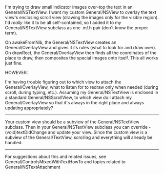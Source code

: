 I'm trying to draw small indicator images over-top the text in an General/NSTextView. I want my custom General/NSView to overlay the text view's enclosing scroll view (drawing the images only for the visible region). I'd *really* like it to be all self-contained, so I added it to my General/NSTextView subclass as one .m/.h pair (don't know the proper term).

On awakeFromNib, the General/NSTextView creates an General/OverlayView and gives it its rules (what to look for and draw over). On drawRect, the General/OverlayView then finds all the coordinates of the place to draw, then composites the special images onto itself. This all works just fine.

HOWEVER:

I'm having trouble figuring out to which view to attach the General/OverlayView, what to listen for to redraw only when needed (during scroll, during typing, etc.). Assuming my General/NSTextView is enclosed in a standard General/NSScrollView, to which view do I attach my General/OverlayView so that it's always in the right place and always updating appropriately?

----

Your custom view should be a subview of the General/NSTextView subclass. Then in your General/NSTextView subclass you can override -(void)textDidChange and update your view. Since the custom view is a subview of the General/TextView, scrolling and everything will already be handled.

----

For suggestions about this and related issues, see General/ControlsMixedWithTextHowTo and topics related to General/NSTextAttachment